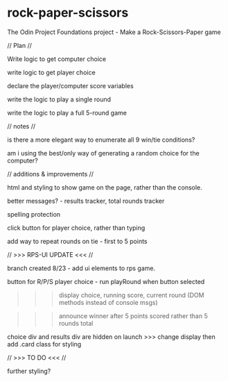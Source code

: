 # rock-paper-scissors
The Odin Project  Foundations project - Make a Rock-Scissors-Paper game

// Plan //

Write logic to get computer choice

write logic to get player choice

declare the player/computer score variables

write the logic to play a single round

write the logic to play a full 5-round game

// notes //

is there a more elegant way to enumerate all 9 win/tie conditions?

am i using the best/only way of generating a random choice for the computer?

// additions & improvements //

html and styling to show game on the page, rather than the console.

better messages? - results tracker, total rounds tracker   

spelling protection

click button for player choice, rather than typing

add way to repeat rounds on tie - first to 5 points

// >>> RPS-UI UPDATE <<< //

branch created 8/23 - add ui elements to rps game.

button for R/P/S player choice - run playRound when button selected

>>> display choice, running score, current round (DOM methods instead of console msgs)

>>> announce winner after 5 points scored rather than 5 rounds total

choice div and results div are hidden on launch >>> change display then add .card class for styling

// >>> TO DO <<< //

further styling?

